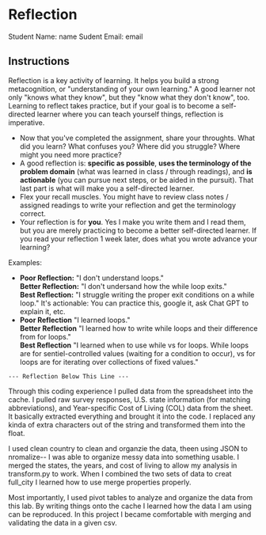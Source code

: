 # Reflection

Student Name:  name
Sudent Email:  email

## Instructions

Reflection is a key activity of learning. It helps you build a strong metacognition, or "understanding of your own learning." A good learner not only "knows what they know", but they "know what they don't know", too. Learning to reflect takes practice, but if your goal is to become a self-directed learner where you can teach yourself things, reflection is imperative.

- Now that you've completed the assignment, share your throughts. What did you learn? What confuses you? Where did you struggle? Where might you need more practice?
- A good reflection is: **specific as possible**,  **uses the terminology of the problem domain** (what was learned in class / through readings), and **is actionable** (you can pursue next steps, or be aided in the pursuit). That last part is what will make you a self-directed learner.
- Flex your recall muscles. You might have to review class notes / assigned readings to write your reflection and get the terminology correct.
- Your reflection is for **you**. Yes I make you write them and I read them, but you are merely practicing to become a better self-directed learner. If you read your reflection 1 week later, does what you wrote advance your learning?

Examples:

- **Poor Reflection:**  "I don't understand loops."   
**Better Reflection:** "I don't undersand how the while loop exits."   
**Best Reflection:** "I struggle writing the proper exit conditions on a while loop." It's actionable: You can practice this, google it, ask Chat GPT to explain it, etc. 
-  **Poor Reflection** "I learned loops."   
**Better Reflection** "I learned how to write while loops and their difference from for loops."   
**Best Reflection** "I learned when to use while vs for loops. While loops are for sentiel-controlled values (waiting for a condition to occur), vs for loops are for iterating over collections of fixed values."

`--- Reflection Below This Line ---`

Through this coding experience I pulled data from the spreadsheet into the cache. I pulled raw survey responses, U.S. state information (for matching abbreviations), and Year-specific Cost of Living (COL) data from the sheet. It basically extracted everything and brought it into the code. I replaced any kinda of extra characters out of the string and transformed them into the float. 

I used clean country to clean and organzie the data, theen using JSON to nromalize-- I was able to organize messy data into something usable. I merged the states, the years, and cost of living to allow my analysis in transform.py to work. When I combined the two sets of data to creat full_city I learned how to use merge properties properly. 

Most importantly, I used pivot tables to analyze and organize the data from this lab. By writing things onto the cache I learned how the data I am using can be reproduced. In this project I became comfortable with merging and validating the data in a given csv. 
